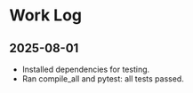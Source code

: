# Work Log

## 2025-08-01
- Installed dependencies for testing.
- Ran compile_all and pytest: all tests passed.
